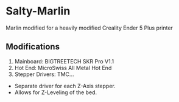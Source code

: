 # Salty-Marlin
Marlin modified for a heavily modified Creality Ender 5 Plus printer

## Modifications
1. Mainboard: BIGTREETECH SKR Pro V1.1
2. Hot End:   MicroSwiss All Metal Hot End
3. Stepper Drivers: TMC...
- Separate driver for each Z-Axis stepper.
- Allows for Z-Leveling of the bed.
